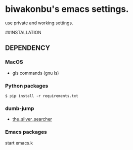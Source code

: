 # biwakonbu's emacs settings.

use private and working settings.

##INSTALLATION

## DEPENDENCY

### MacOS

- gls commands (gnu ls)

### Python packages
```
$ pip install -r requirements.txt
```

### dumb-jump

- [the_silver_searcher](https://github.com/ggreer/the_silver_searcher#installing)

### Emacs packages
start emacs.k
